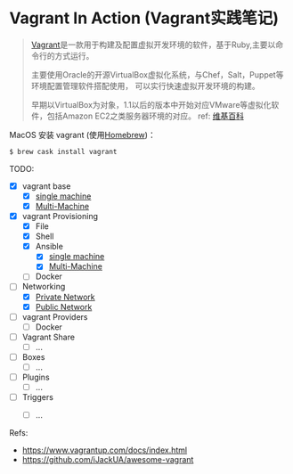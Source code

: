 # Vagrant In Action (Vagrant实践笔记)

> [Vagrant](https://github.com/hashicorp/vagrant)是一款用于构建及配置虚拟开发环境的软件，基于Ruby,主要以命令行的方式运行。
>
> 主要使用Oracle的开源VirtualBox虚拟化系统，与Chef，Salt，Puppet等环境配置管理软件搭配使用， 可以实行快速虚拟开发环境的构建。
>
> 早期以VirtualBox为对象，1.1以后的版本中开始对应VMware等虚拟化软件，包括Amazon EC2之类服务器环境的对应。
> ref: [维基百科](https://zh.wikipedia.org/wiki/Vagrant)

MacOS 安装 vagrant (使用[Homebrew](https://brew.sh/))：

```bash
$ brew cask install vagrant
```

TODO:

- [x] vagrant base
  - [x] [single machine](vagrant-single-vm/)
  - [x] [Multi-Machine](vagrant-multi-vm/)
- [x] vagrant Provisioning
  - [x] File
  - [x] Shell
  - [x] Ansible
    - [x] [single machine](vagrant-single-vm-with-ansible/)
    - [x] [Multi-Machine](vagrant-multi-vm-with-ansible/)
  - [ ] Docker
- [ ] Networking
  - [x] [Private Network](vagrant-multi-vm-with-ansible-network/)
  - [x] [Public Network](vagrant-multi-vm-with-ansible-network/)
- [ ] vagrant Providers
  - [ ] Docker
- [ ] Vagrant Share
  - [ ] ...
- [ ] Boxes
  - [ ] ...
- [ ] Plugins
  - [ ] ...
- [ ] Triggers
  - [ ] ...


Refs:
- https://www.vagrantup.com/docs/index.html
- https://github.com/iJackUA/awesome-vagrant